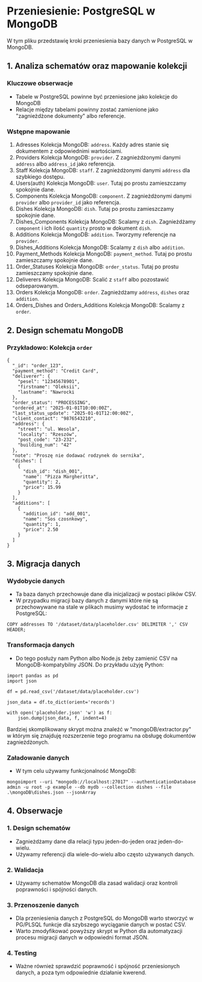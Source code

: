 ﻿# Przeniesienie: PostgreSQL w MongoDB

W tym pliku przedstawię kroki przeniesienia bazy danych w PostgreSQL w MongoDB.

## 1. Analiza schematów oraz mapowanie kolekcji
### Kluczowe obserwacje
- Tabele w PostgreSQL powinne być przeniesione jako kolekcje do MongoDB
- Relacje między tabelami powinny zostać zamienione jako "zagnieżdżone dokumenty" albo referencje.
### Wstępne mapowanie
1. Adresses
Kolekcja MongoDB: `address`.
Każdy adres stanie się dokumentem z odpowiednimi wartościami.
2. Providers
Kolekcja MongoDB: `provider`.
Z zagnieżdżonymi danymi `address` albo `address_id` jako referencja.
3. Staff
Kolekcja MongoDB: `staff`.
Z zagnieżdżonymi danymi `address` dla szybkiego dostępu.
4. Users(auth)
Kolekcja MongoDB: `user`.
Tutaj po prostu zamieszczamy spokojnie dane.
5. Components
Kolekcja MongoDB: `component`.
Z zagnieżdżonymi danymi `provider` albo `provider_id` jako referencja.
6. Dishes
Kolekcja MongoDB: `dish`.
Tutaj po prostu zamieszczamy spokojnie dane.
7. Dishes_Components
Kolekcja MongoDB: Scalamy z `dish`.
Zagnieżdżamy `component` i ich ilość `quantity` prosto w dokument `dish`. 
8. Additions
Kolekcja MongoDB: `addition`.
Tworzymy referencje na `provider`.
9. Dishes_Additions
Kolekcja MongoDB: Scalamy z `dish` albo `addition`.
10. Payment_Methods
Kolekcja MongoDB: `payment_method`.
Tutaj po prostu zamieszczamy spokojnie dane.
11. Order_Statuses
Kolekcja MongoDB: `order_status`.
Tutaj po prostu zamieszczamy spokojnie dane.
12. Deliverers
Kolekcja MongoDB: Scalić z `staff` albo pozostawić odseparowanym.
13. Orders
Kolekcja MongoDB: `order`.
Zagnieżdżamy `address`, `dishes` oraz `addition`.
14. Orders_Dishes and Orders_Additions
Kolekcja MongoDB: Scalamy z `order`. 

## 2. Design schematu MongoDB
### Przykładowo: Kolekcja `order`
```
{
  "_id": "order_123",
  "payment_method": "Credit Card",
  "deliverer": {
    "pesel": "12345678901",
    "firstname": "Oleksii",
    "lastname": "Nawrocki
  },
  "order_status": "PROCESSING",
  "ordered_at": "2025-01-01T10:00:00Z",
  "last_status_update": "2025-01-01T12:00:00Z",
  "client_contact": "9876543210",
  "address": {
    "street": "ul. Wesola",
    "locality": "Rzeszów",
    "post_code": "23-232",
    "building_num": "42"
  },
  "note": "Proszę nie dodawać rodzynek do sernika",
  "dishes": [
    {
      "dish_id": "dish_001",
      "name": "Pizza Margheritta",
      "quantity": 2,
      "price": 15.99
    }
  ],
  "additions": [
    {
      "addition_id": "add_001",
      "name": "Sos czosnkowy",
      "quantity": 1,
      "price": 2.50
    }
  ]
}
```
## 3. Migracja danych
### Wydobycie danych
- Ta baza danych przechowuje dane dla inicjalizacji w postaci plików CSV.
- W przypadku migracji bazy danych z danymi które nie są przechowywane na stale w plikach musimy wydostać te informacje z PostgreSQL:
```
COPY addresses TO '/dataset/data/placeholder.csv' DELIMITER ',' CSV HEADER;
```
### Transformacja danych
- Do tego posłuży nam Python albo Node.js żeby zamienić CSV na MongoDB-kompatybilny JSON. Do przykładu użyję Python:
```
import pandas as pd
import json

df = pd.read_csv('/dataset/data/placeholder.csv')

json_data = df.to_dict(orient='records')

with open('placeholder.json' 'w') as f:
	json.dump(json_data, f, indent=4)
```
Bardziej skomplikowany skrypt można znaleźć w "mongoDB/extractor.py" w którym się znajduję rozszerzenie tego programu na obsługę dokumentów zagnieżdżonych.
### Załadowanie danych
- W tym celu używamy funkcjonalność MongoDB:
```
mongoimport --uri "mongodb://localhost:27017" --authenticationDatabase admin -u root -p example --db mydb --collection dishes --file .\mongoDB\dishes.json --jsonArray
```
## 4. Obserwacje
### 1. Design schematów
- Zagnieżdżamy dane dla relacji typu jeden-do-jeden oraz jeden-do-wielu.
- Używamy referencji dla wiele-do-wielu albo często używanych danych.
### 2. Walidacja
- Używamy schematów MongoDB dla zasad walidacji oraz kontroli poprawności i spójności danych.
### 3. Przenoszenie danych
- Dla przeniesienia danych z PostgreSQL do MongoDB warto stworzyć w PG/PLSQL funkcje dla szybszego wyciąganie danych w postać CSV.
- Warto zmodyfikować powyższy skrypt w Python dla automatyzacji procesu migracji danych w odpowiedni format JSON.
### 4. Testing
- Ważne również sprawdzić poprawność i spójność przeniesionych danych, a poza tym odpowiednie działanie kwerend.
